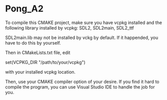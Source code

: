 # Pong_A2
To compile this CMAKE project, make sure you have vcpkg installed and the following library installed by vcpkg:
SDL2, SDL2main, SDL2_ttf

SDL2main.lib may not be installed by vckg by default. If it happended, you have to do this by yourself.

Then in CMakeLists.txt file, edit

set(VCPKG_DIR "/path/to/your/vcpkg")

with your installed vcpkg location.

 Then, use your CMAKE compiler option of your desire. If you find it hard to compile the program, you can use Visual Studio IDE to handle the job for you.

